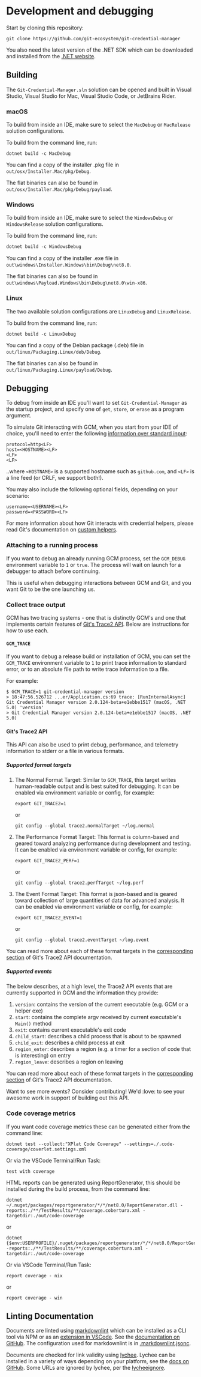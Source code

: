 # Development and debugging

Start by cloning this repository:

```shell
git clone https://github.com/git-ecosystem/git-credential-manager
```

You also need the latest version of the .NET SDK which can be downloaded and
installed from the [.NET website][dotnet-web].

## Building

The `Git-Credential-Manager.sln` solution can be opened and built in Visual
Studio, Visual Studio for Mac, Visual Studio Code, or JetBrains Rider.

### macOS

To build from inside an IDE, make sure to select the `MacDebug` or `MacRelease`
solution configurations.

To build from the command line, run:

```shell
dotnet build -c MacDebug
```

You can find a copy of the installer .pkg file in `out/osx/Installer.Mac/pkg/Debug`.

The flat binaries can also be found in `out/osx/Installer.Mac/pkg/Debug/payload`.

### Windows

To build from inside an IDE, make sure to select the `WindowsDebug` or
`WindowsRelease` solution configurations.

To build from the command line, run:

```powershell
dotnet build -c WindowsDebug
```

You can find a copy of the installer .exe file in `out\windows\Installer.Windows\bin\Debug\net8.0`.

The flat binaries can also be found in `out\windows\Payload.Windows\bin\Debug\net8.0\win-x86`.

### Linux

The two available solution configurations are `LinuxDebug` and `LinuxRelease`.

To build from the command line, run:

```shell
dotnet build -c LinuxDebug
```

You can find a copy of the Debian package (.deb) file in `out/linux/Packaging.Linux/deb/Debug`.

The flat binaries can also be found in `out/linux/Packaging.Linux/payload/Debug`.

## Debugging

To debug from inside an IDE you'll want to set `Git-Credential-Manager` as the
startup project, and specify one of `get`, `store`, or `erase` as a program
argument.

To simulate Git interacting with GCM, when you start from your IDE of choice,
you'll need to enter the following [information over standard input][ioformat]:

```text
protocol=http<LF>
host=<HOSTNAME><LF>
<LF>
<LF>
```

..where `<HOSTNAME>` is a supported hostname such as `github.com`, and `<LF>` is
a line feed (or CRLF, we support both!).

You may also include the following optional fields, depending on your scenario:

```text
username=<USERNAME><LF>
password=<PASSWORD><LF>
```

For more information about how Git interacts with credential helpers, please
read Git's documentation on [custom helpers][custom-helpers].

### Attaching to a running process

If you want to debug an already running GCM process, set the `GCM_DEBUG`
environment variable to `1` or `true`. The process will wait on launch for a
debugger to attach before continuing.

This is useful when debugging interactions between GCM and Git, and you want
Git to be the one launching us.

### Collect trace output

GCM has two tracing systems - one that is distinctly GCM's and one that
implements certain features of [Git's Trace2 API][trace2]. Below are
instructions for how to use each.

#### `GCM_TRACE`

If you want to debug a release build or installation of GCM, you can set the
`GCM_TRACE` environment variable to `1` to print trace information to standard
error, or to an absolute file path to write trace information to a file.

For example:

```shell
$ GCM_TRACE=1 git-credential-manager version
> 18:47:56.526712 ...er/Application.cs:69 trace: [RunInternalAsync] Git Credential Manager version 2.0.124-beta+e1ebbe1517 (macOS, .NET 5.0) 'version'
> Git Credential Manager version 2.0.124-beta+e1ebbe1517 (macOS, .NET 5.0)
```

#### Git's Trace2 API

This API can also be used to print debug, performance, and telemetry information
to stderr or a file in various formats.

##### Supported format targets

1. The Normal Format Target: Similar to `GCM_TRACE`, this target writes
human-readable output and is best suited for debugging. It can be enabled via
environment variable or config, for example:

    ```shell
    export GIT_TRACE2=1
    ```

    or

    ```shell
    git config --global trace2.normalTarget ~/log.normal
    ```

0. The Performance Format Target: This format is column-based and geared toward
analyzing performance during development and testing. It can be enabled via
environment variable or config, for example:

    ```shell
    export GIT_TRACE2_PERF=1
    ```

    or

    ```shell
    git config --global trace2.perfTarget ~/log.perf
    ```

0. The Event Format Target: This format is json-based and is geared toward
collection of large quantities of data for advanced analysis. It can be enabled
via environment variable or config, for example:

    ```shell
    export GIT_TRACE2_EVENT=1
    ```

    or

    ```shell
    git config --global trace2.eventTarget ~/log.event
    ```

You can read more about each of these format targets in the [corresponding
section][trace2-targets] of Git's Trace2 API documentation.

##### Supported events

The below describes, at a high level, the Trace2 API events that are currently
supported in GCM and the information they provide:

1. `version`: contains the version of the current executable (e.g. GCM or a
helper exe)
0. `start`: contains the complete argv received by current executable's `Main()`
method
0. `exit`: contains current executable's exit code
0. `child_start`: describes a child process that is about to be spawned
0. `child_exit`: describes a child process at exit
0. `region_enter`: describes a region (e.g. a timer for a section of code that
is interesting) on entry
0. `region_leave`: describes a region on leaving

You can read more about each of these format targets in the [corresponding
section][trace2-events] of Git's Trace2 API documentation.

Want to see more events? Consider contributing! We'd :love: to see your
awesome work in support of building out this API.

### Code coverage metrics

If you want code coverage metrics these can be generated either from the command
line:

```shell
dotnet test --collect:"XPlat Code Coverage" --settings=./.code-coverage/coverlet.settings.xml
```

Or via the VSCode Terminal/Run Task:

```console
test with coverage
```

HTML reports can be generated using ReportGenerator, this should be installed
during the build process, from the command line:

```shell
dotnet ~/.nuget/packages/reportgenerator/*/*/net8.0/ReportGenerator.dll -reports:./**/TestResults/**/coverage.cobertura.xml -targetdir:./out/code-coverage
```

or

```shell
dotnet {$env:USERPROFILE}/.nuget/packages/reportgenerator/*/*/net8.0/ReportGenerator.dll -reports:./**/TestResults/**/coverage.cobertura.xml -targetdir:./out/code-coverage
```

Or via VSCode Terminal/Run Task:

```console
report coverage - nix
```

or

```console
report coverage - win
```

## Linting Documentation

Documents are linted using [markdownlint][markdownlint] which can be installed
as a CLI tool via NPM or as an [extension in VSCode][vscode-markdownlint]. See
the [documentation on GitHub][markdownlint]. The configuration used for
markdownlint is in [.markdownlint.jsonc][markdownlint-config].

Documents are checked for link validity using [lychee][lychee]. Lychee can be
installed in a variety of ways depending on your platform, see the [docs on GitHub][lychee-docs].
Some URLs are ignored by lychee, per the [lycheeignore][lycheeignore].

[dotnet-web]: https://dotnet.microsoft.com/
[custom-helpers]: https://git-scm.com/docs/gitcredentials#_custom_helpers
[ioformat]: https://git-scm.com/docs/git-credential#IOFMT
[lychee]: https://lychee.cli.rs/
[lychee-docs]: https://github.com/lycheeverse/lychee
[lycheeignore]: ../.lycheeignore
[markdownlint]: https://github.com/DavidAnson/markdownlint-cli2
[markdownlint-config]: ../.markdownlint.jsonc
[trace2]: https://git-scm.com/docs/api-trace2
[trace2-events]: https://git-scm.com/docs/api-trace2#_event_specific_keyvalue_pairs
[trace2-targets]: https://git-scm.com/docs/api-trace2#_trace2_targets
[vscode-markdownlint]: https://github.com/DavidAnson/vscode-markdownlint
